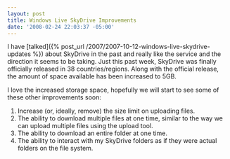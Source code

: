 ```yaml
---
layout: post
title: Windows Live SkyDrive Improvements
date: '2008-02-24 22:03:37 -05:00'
---
```


I have [talked]({% post_url /2007/2007-10-12-windows-live-skydrive-updates %}) about SkyDrive in the past and really like the service and the direction it seems to be taking. Just this past week, SkyDrive was finally officially released in 38 countries/regions. Along with the official release, the amount of space available has been increased to 5GB.

I love the increased storage space, hopefully we will start to see some of these other improvements soon:

1.  Increase (or, ideally, remove) the size limit on uploading files.
2.  The ability to download multiple files at one time, similar to the way we can upload multiple files using the upload tool.
3.  The ability to download an entire folder at one time.
4.  The ability to interact with my SkyDrive folders as if they were actual folders on the file system.
